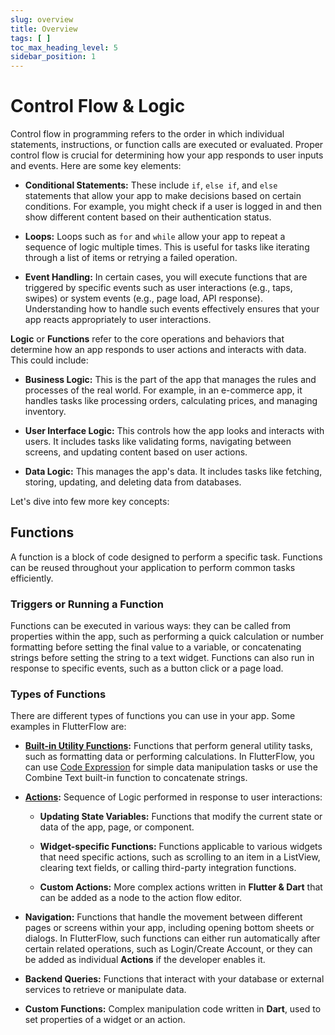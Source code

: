 ```yaml
---
slug: overview
title: Overview
tags: [ ]
toc_max_heading_level: 5
sidebar_position: 1
---
```


# Control Flow & Logic

Control flow in programming refers to the order in which individual statements, instructions, or
function calls are executed or evaluated. Proper control flow is crucial for determining how your
app responds to user inputs and events. Here are some key elements:

* **Conditional Statements:**
  These include `if`, `else if`, and `else` statements that allow your app to make decisions based on
  certain conditions. For example, you might check if a user is logged in and then show different
  content based on their authentication status.

* **Loops:**
  Loops such as `for` and `while` allow your app to repeat a sequence of logic multiple times. 
  This is useful for tasks like iterating through a list of items or retrying a failed operation.

* **Event Handling:**
  In certain cases, you will execute functions that are triggered by specific events such as user
  interactions (e.g., taps, swipes) or system events (e.g., page load, API response).
  Understanding how to handle such events effectively ensures that your app reacts appropriately to
  user interactions.

**Logic** or **Functions** refer to the core operations and behaviors that determine how an app 
responds to user actions and interacts with data. This could include: 

* **Business Logic:** This is the part of the app that manages the rules and processes of the real 
world. For example, in an e-commerce app, it handles tasks like processing orders, calculating prices, and managing inventory.

* **User Interface Logic:** This controls how the app looks and interacts with users. It includes 
tasks like validating forms, navigating between screens, and updating content based on user actions.

* **Data Logic:** This manages the app's data. It includes tasks like fetching, storing, updating, 
and deleting data from databases.



Let's dive into few more key concepts:

## Functions

A function is a block of code designed to perform a specific task. Functions can be reused
throughout your application to perform common tasks efficiently.

### Triggers or Running a Function

Functions can be executed in various ways: they can be called from properties within the app, such
as performing a quick calculation or number formatting before setting the final value to a variable,
or concatenating strings before setting the string to a text widget. Functions can also run in
response to specific events, such as a button click or a page load.

### Types of Functions

There are different types of functions you can use in your app. Some examples in FlutterFlow are:

* **[Built-in Utility Functions](built-in-functions.md):** Functions that perform general utility 
  tasks, such as 
  formatting 
data or performing calculations. In FlutterFlow, you can use [Code Expression](#) for simple data manipulation tasks or use the Combine Text built-in function to concatenate strings.

* **[Actions](actions):** Sequence of Logic performed in response to user interactions:
  * **Updating State Variables:** Functions that modify the current state or data of the app,
    page, or
    component.

  * **Widget-specific Functions:** Functions applicable to various widgets that need specific
    actions, such as scrolling to an item in a ListView, clearing text fields, or calling third-party
    integration functions.

  * **Custom Actions:** More complex actions written in **Flutter & Dart** that can be added as a node to
    the action flow editor.

* **Navigation:** Functions that handle the movement between different pages or screens within
  your app, including opening bottom sheets or dialogs. In FlutterFlow, such functions can
  either run automatically after certain related operations, such as Login/Create Account, or they
  can be added as individual **Actions** if the developer enables it.

* **Backend Queries:** Functions that interact with your database or external services to
  retrieve or manipulate data.

* **Custom Functions:** Complex manipulation code written in **Dart**, used to set properties of a
  widget or an action.




## 